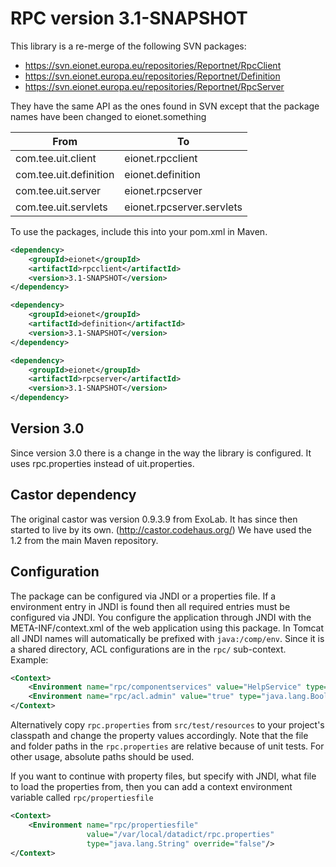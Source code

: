 RPC version 3.1-SNAPSHOT
========================

This library is a re-merge of the following SVN packages:

* https://svn.eionet.europa.eu/repositories/Reportnet/RpcClient
* https://svn.eionet.europa.eu/repositories/Reportnet/Definition
* https://svn.eionet.europa.eu/repositories/Reportnet/RpcServer

They have the same API as the ones found in SVN except that the package names have been changed to eionet.something

| From | To |
| ---- | -- |
| com.tee.uit.client | eionet.rpcclient |
| com.tee.uit.definition | eionet.definition |
| com.tee.uit.server | eionet.rpcserver |
| com.tee.uit.servlets | eionet.rpcserver.servlets |

To use the packages, include this into your pom.xml in Maven.
```xml
<dependency>
    <groupId>eionet</groupId>
    <artifactId>rpcclient</artifactId>
    <version>3.1-SNAPSHOT</version>
</dependency>

<dependency>
    <groupId>eionet</groupId>
    <artifactId>definition</artifactId>
    <version>3.1-SNAPSHOT</version>
</dependency>

<dependency>
    <groupId>eionet</groupId>
    <artifactId>rpcserver</artifactId>
    <version>3.1-SNAPSHOT</version>
</dependency>
```

Version 3.0
-----------
Since version 3.0 there is a change in the way the library is configured.  It uses rpc.properties instead of uit.properties.

Castor dependency
-----------------
The original castor was version 0.9.3.9 from ExoLab. It has since then started to live by its own. (http://castor.codehaus.org/)
We have used the 1.2 from the main Maven repository.

Configuration
-------------

The package can be configured via JNDI or a properties file. If a environment entry in JNDI is found then all required entries must be configured via JNDI. You configure the application through JNDI with the META-INF/context.xml of the web application using this package. In Tomcat all JNDI names will automatically be prefixed with `java:/comp/env`. Since it is a shared directory, ACL configurations are in the `rpc/` sub-context. Example:

```xml
<Context>
    <Environment name="rpc/componentservices" value="HelpService" type="java.lang.String" override="false"/>
    <Environment name="rpc/acl.admin" value="true" type="java.lang.Boolean" override="false"/>
</Context>
```

Alternatively copy `rpc.properties` from `src/test/resources` to your project's classpath and change the property values accordingly. Note that the file and folder paths in the `rpc.properties` are relative because of unit tests. For other usage, absolute paths should be used.

If you want to continue with property files, but specify with JNDI, what file to load the properties from, then you can add a context environment variable called `rpc/propertiesfile`
```xml
<Context>
    <Environment name="rpc/propertiesfile"
                 value="/var/local/datadict/rpc.properties"
                 type="java.lang.String" override="false"/>
</Context>
```

